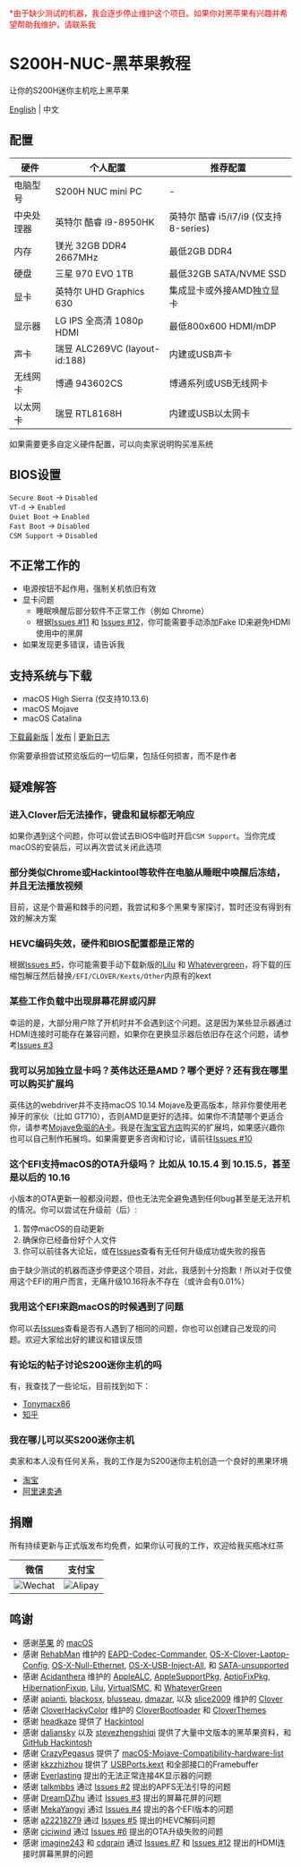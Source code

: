 <font color=red>*由于缺少测试的机器，我会逐步停止维护这个项目。如果你对黑苹果有兴趣并希望帮助我维护，请联系我</font>

# S200H-NUC-黑苹果教程
让你的S200H迷你主机吃上黑苹果

[English](https://github.com/EngLearnsh/S200H-NUC-Hackintosh/blob/master/README.md) | 中文

## 配置

| 硬件      | 个人配置                           | 推荐配置 |
| --------- | --------------------------------- | ------- |
| 电脑型号   | S200H NUC mini PC                 | -       |
| 中央处理器 | 英特尔 酷睿 i9-8950HK              | 英特尔 酷睿 i5/i7/i9 (仅支持8-series) |
| 内存      | 镁光 32GB DDR4 2667MHz         | 最低2GB DDR4                         |
| 硬盘      | 三星 970 EVO 1TB               | 最低32GB SATA/NVME SSD               |
| 显卡      | 英特尔 UHD Graphics 630            | 集成显卡或外接AMD独立显卡              |
| 显示器    | LG IPS 全高清 1080p HDMI          | 最低800x600 HDMI/mDP                 |
| 声卡      | 瑞昱 ALC269VC (layout-id:188)     | 内建或USB声卡                        |
| 无线网卡   | 博通 943602CS                    | 博通系列或USB无线网卡                |
| 以太网卡   | 瑞昱 RTL8168H                    | 内建或USB以太网卡                    |

如果需要更多自定义硬件配置，可以向卖家说明购买准系统

## BIOS设置

`Secure Boot` -> `Disabled`  
`VT-d` -> `Enabled`  
`Quiet Boot` -> `Enabled`  
`Fast Boot` -> `Disabled`  
`CSM Support` -> `Disabled`  

## 不正常工作的

- 电源按钮不起作用，强制关机依旧有效
- 显卡问题
  - 睡眠唤醒后部分软件不正常工作（例如 Chrome）
  - 根据[Issues #11](https://github.com/EngLearnsh/S200H-NUC-Hackintosh/issues/11) 和 [Issues #12](https://github.com/EngLearnsh/S200H-NUC-Hackintosh/issues/12)，你可能需要手动添加Fake ID来避免HDMI使用中的黑屏
- 如果发现更多错误，请告诉我

## 支持系统与下载

- macOS High Sierra (仅支持10.13.6)
- macOS Mojave
- macOS Catalina

[下载最新版](https://github.com/EngLearnsh/S200H-NUC-Hackintosh/releases/download/v1.4/S200H-EFI-v1.4.zip) | [发布](https://github.com/EngLearnsh/S200H-NUC-Hackintosh/releases) | [更新日志](https://github.com/EngLearnsh/S200H-NUC-Hackintosh/blob/master/Changelog_CN.md)

你需要承担尝试预览版后的一切后果，包括任何损害，而不是作者

## 疑难解答

### 进入Clover后无法操作，键盘和鼠标都无响应

如果你遇到这个问题，你可以尝试去BIOS中临时开启`CSM Support`。当你完成macOS的安装后，可以再次尝试关闭此选项

### 部分类似Chrome或Hackintool等软件在电脑从睡眠中唤醒后冻结，并且无法播放视频

目前，这是个普遍和棘手的问题，我尝试和多个黑果专家探讨，暂时还没有得到有效的解决方案

### HEVC编码失效，硬件和BIOS配置都是正常的

根据[Issues #5](https://github.com/EngLearnsh/S200H-NUC-Hackintosh/issues/5)，你可能需要手动下载新版的[Lilu](https://github.com/acidanthera/Lilu/releases) 和 [Whatevergreen](https://github.com/acidanthera/WhateverGreen/releases)，将下载的压缩包解压然后替换`/EFI/CLOVER/Kexts/Other`内原有的kext

### 某些工作负载中出现屏幕花屏或闪屏

幸运的是，大部分用户除了开机时并不会遇到这个问题。这是因为某些显示器通过HDMI连接时可能存在兼容问题，如果你在更换显示器后依旧存在这个问题，请参考[Issues #3](https://github.com/EngLearnsh/S200H-NUC-Hackintosh/issues/3)

### 我可以另加独立显卡吗？英伟达还是AMD？哪个更好？还有我在哪里可以购买扩展坞

英伟达的webdriver并不支持macOS 10.14 Mojave及更高版本，除非你要使用老掉牙的家伙（比如 GT710），否则AMD是更好的选择。如果你不清楚哪个更适合你，请参考[Mojave免驱的A卡](https://github.com/CrazyPegAsus/macOS-Mojave-Compatibility-hardware-list#%E9%A6%96%E9%80%89-%E8%93%9D%E5%AE%9D%E7%9F%B3-%E5%BE%AE%E6%98%9F-%E7%9A%84)。我是在[淘宝官方店](https://item.taobao.com/item.htm?spm=a1z10.5-c-s.w4002-21839614856.41.178472171zqPyZ&id=593258062526)购买的扩展坞，如果感兴趣你也可以自己制作拓展坞。如果需要更多咨询和讨论，请前往[Issues #10](https://github.com/EngLearnsh/S200H-NUC-Hackintosh/issues/10)

### 这个EFI支持macOS的OTA升级吗？ 比如从 10.15.4 到 10.15.5，甚至是以后的 10.16

小版本的OTA更新一般都没问题，但也无法完全避免遇到任何bug甚至是无法开机的情况。你可以尝试在升级前（后）:

1. 暂停macOS的自动更新
2. 确保你已经备份好个人文件
3. 你可以前往各大论坛，或在[Issues](https://github.com/EngLearnsh/S200H-NUC-Hackintosh/issues)查看有无任何升级成功或失败的报告

由于缺少测试的机器而逐步停更这个项目，对此，我感到十分抱歉！所以对于仅使用这个EFI的用户而言，无痛升级10.16将永不存在（或许会有0.01%）

### 我用这个EFI来跑macOS的时候遇到了问题

你可以去[Issues](https://github.com/EngLearnsh/S200H-NUC-Hackintosh/issues)查看是否有人遇到了相同的问题，你也可以创建自己发现的问题。欢迎大家给出好的建议和错误反馈

### 有论坛的帖子讨论S200迷你主机的吗

有，我查找了一些论坛，目前找到如下：

- [Tonymacx86](https://www.tonymacx86.com/threads/eglobal-s200-nuc-intel-i7-8750h-mini-pc-compatible.276741)
- [知乎](https://zhuanlan.zhihu.com/p/65263547)

### 我在哪儿可以买S200迷你主机

卖家和本人没有任何关系，我的工作是为S200迷你主机创造一个良好的黑果环境

- [淘宝](https://item.taobao.com/item.htm?spm=a230r.1.14.20.47f24c1aV8myCD&id=564185703343&ns=1&abbucket=14#detail)
- [阿里速卖通](https://www.aliexpress.com/item/32974757463.html?spm=2114.search0104.3.15.3df35489p80342&ws_ab_test=searchweb0_0,searchweb201602_6_10065_10130_10068_10547_319_317_10548_10696_10192_10190_453_10084_454_10083_10618_10307_10820_10301_10821_10303_537_536_10059_10884_10887_321_322_10103,searchweb201603_52,ppcSwitch_0&algo_expid=7ccf7ab0-f5cf-4f12-95f8-5b616c4e6775-2&algo_pvid=7ccf7ab0-f5cf-4f12-95f8-5b616c4e6775)

## 捐赠

所有持续更新与正式版发布均免费，如果你认可我的工作，欢迎给我买瓶冰红茶

| 微信                                                                                             | 支付宝                                                                                             |
| -------------------------------------------------------------------------------------------------- | -------------------------------------------------------------------------------------------------- |
| ![Wechat](https://github.com/EngLearnsh/S200H-NUC-Hackintosh/raw/master/Others/Wechat.png) | ![Alipay](https://github.com/EngLearnsh/S200H-NUC-Hackintosh/raw/master/Others/Alipay.jpeg) |

## 鸣谢

- 感谢[苹果](https://www.apple.com/) 的 [macOS](https://www.apple.com/macos/)
- 感谢 [RehabMan](https://github.com/RehabMan) 维护的 [EAPD-Codec-Commander](https://github.com/RehabMan/EAPD-Codec-Commander),  [OS-X-Clover-Laptop-Config](https://github.com/RehabMan/OS-X-Clover-Laptop-Config), [OS-X-Null-Ethernet](https://github.com/RehabMan/OS-X-Null-Ethernet), [OS-X-USB-Inject-All](https://github.com/RehabMan/OS-X-USB-Inject-All), 和 [SATA-unsupported](https://github.com/RehabMan/hack-tools/tree/master/kexts/SATA-unsupported.kext)
- 感谢 [Acidanthera](https://github.com/acidanthera) 维护的 [AppleALC](https://github.com/acidanthera/AppleALC), [AppleSupportPkg](https://github.com/acidanthera/AppleSupportPkg), [AptioFixPkg](https://github.com/acidanthera/AptioFixPkg), [HibernationFixup](https://github.com/acidanthera/HibernationFixup), [Lilu](https://github.com/acidanthera/Lilu), [VirtualSMC](https://github.com/acidanthera/VirtualSMC), 和 [WhateverGreen](https://github.com/acidanthera/WhateverGreen)
- 感谢 [apianti](https://sourceforge.net/u/apianti), [blackosx](https://sourceforge.net/u/blackosx), [blusseau](https://sourceforge.net/u/blusseau), [dmazar](https://sourceforge.net/u/dmazar), 以及 [slice2009](https://sourceforge.net/u/slice2009) 维护的 [Clover](https://sourceforge.net/projects/cloverefiboot)
- 感谢 [CloverHackyColor](https://github.com/CloverHackyColor) 维护的 [CloverBootloader](https://github.com/CloverHackyColor/CloverBootloader) 和 [CloverThemes](https://github.com/CloverHackyColor/CloverThemes)
- 感谢 [headkaze](https://www.insanelymac.com/forum/profile/1364628-headkaze/) 提供了 [Hackintool](https://github.com/headkaze/Hackintool)
- 感谢 [daliansky](https://github.com/daliansky/Hackintosh) 以及 [stevezhengshiqi](https://github.com/stevezhengshiqi) 提供了大量中文版本的黑苹果资料，和 [GitHub Hackintosh](https://github.com/daliansky/Hackintosh)
- 感谢 [CrazyPegasus](https://github.com/CrazyPegasus) 提供了 [macOS-Mojave-Compatibility-hardware-list](https://github.com/CrazyPegasus/macOS-Mojave-Compatibility-hardware-list)
- 感谢 [kkzzhizhou](https://github.com/kkzzhizhou) 提供了 [USBPorts.kext](https://github.com/kkzzhizhou/S200H_I7-8750H_Hackintosh/tree/master/EFI/CLOVER/kexts/Other/USBPorts.kext) 和全部接口的Framebuffer
- 感谢 [Everlasting](https://www.zhihu.com/people/3d7d974acb5eb086a0c378402ae0d100) 提出的无法正常连接4K显示器的问题
- 感谢 [talkmbbs](https://github.com/talkmbbs) 通过 [Issues #2](https://github.com/EngLearnsh/S200H-NUC-Hackintosh/issues/2) 提出的APFS无法引导的问题
- 感谢 [DreamDZhu](https://github.com/DreamDZhu) 通过 [Issues #3](https://github.com/EngLearnsh/S200H-NUC-Hackintosh/issues/3) 提出的屏幕花屏的问题
- 感谢 [MekaYangyi](https://github.com/MekaYangyi) 通过 [Issues #4](https://github.com/EngLearnsh/S200H-NUC-Hackintosh/issues/4) 提出的各个EFI版本的问题
- 感谢 [a22218279](https://github.com/a22218279) 通过 [Issues #5](https://github.com/EngLearnsh/S200H-NUC-Hackintosh/issues/5) 提出的HEVC解码问题
- 感谢 [ciciwind](https://github.com/ciciwind) 通过 [Issues #6](https://github.com/EngLearnsh/S200H-NUC-Hackintosh/issues/6) 提出的OTA升级失败的问题
- 感谢 [imagine243](https://github.com/imagine243) 和 [cdqrain](https://github.com/cdqrain) 通过 [Issues #7](https://github.com/EngLearnsh/S200H-NUC-Hackintosh/issues/7) 和 [Issues #12](https://github.com/EngLearnsh/S200H-NUC-Hackintosh/issues/12) 提出的HDMI连接时屏幕黑屏的问题